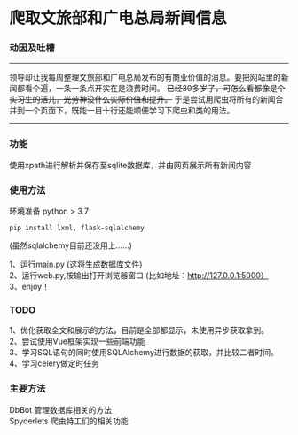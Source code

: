# 爬取文旅部和广电总局新闻信息
### 动因及吐槽



---


领导却让我每周整理文旅部和广电总局发布的有商业价值的消息。要把网站里的新闻都看个遍，一条一条点开实在是浪费时间。 ~~已经30多岁了，可怎么看都像是个实习生的活儿，光劳神没什么实际价值和提升。~~ 于是尝试用爬虫将所有的新闻合并到一个页面下，既能一目十行还能顺便学习下爬虫和类的用法。

---

### 功能

使用xpath进行解析并保存至sqlite数据库，并由网页展示所有新闻内容
### 使用方法
环境准备 python > 3.7  

```
pip install lxml, flask-sqlalchemy 
```

(虽然sqlalchemy目前还没用上……)

1、运行main.py  \(这将生成数据库文件)  
2、运行web.py,按输出打开浏览器窗口   \(比如地址：http://127.0.0.1:5000）  
3、enjoy！
### TODO
1、优化获取全文和展示的方法，目前是全部都显示，未使用异步获取拿到。  
2、尝试使用Vue框架实现一些前端功能  
3、学习SQL语句的同时使用SQLAlchemy进行数据的获取，并比较二者时间。  
4、学习celery做定时任务
### 主要方法
DbBot 管理数据库相关的方法\
Spyderlets 爬虫特工们的相关功能



